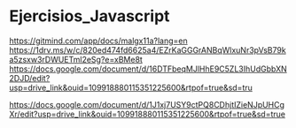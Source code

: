 # Ejercisios_Javascript
https://gitmind.com/app/docs/malgx11a?lang=en
https://1drv.ms/w/c/820ed474fd6625a4/EZrKaGGGrANBqWlxuNr3pVsB79ka5zsxw3rDWUETml2eSg?e=xBMe8t
https://docs.google.com/document/d/16DTFbeqMJlHhE9C5ZL3IhUdGbbXN2DJD/edit?usp=drive_link&ouid=109918880115351225600&rtpof=true&sd=tru

https://docs.google.com/document/d/1J1xj7USY9ctPQ8CDhjtIZieNJpUHCgXr/edit?usp=drive_link&ouid=109918880115351225600&rtpof=true&sd=true
